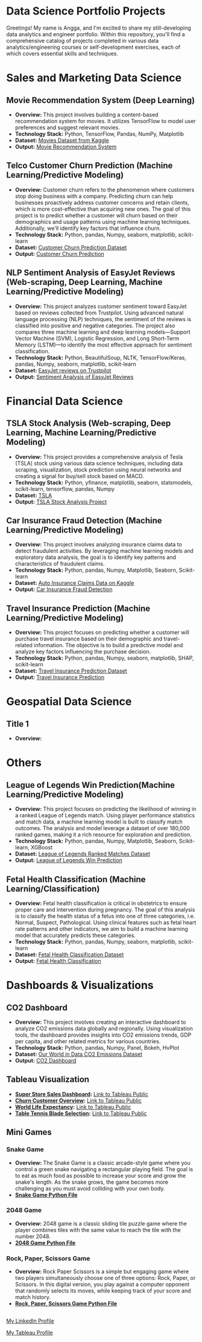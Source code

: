 # Data Science Portfolio Projects
Greetings! My name is Angga, and I'm excited to share my still-developing data analytics and engineer portfolio. Within this repository, you'll find a comprehensive catalog of projects completed in various data analytics/engineering courses or self-development exercises, each of which covers essential skills and techniques.

# Sales and Marketing Data Science

## **Movie Recommendation System (Deep Learning)**
   - **Overview:** This project involves building a content-based recommendation system for movies. It utilizes TensorFlow to model user preferences and suggest relevant movies.
   - **Technology Stack:** Python, TensorFlow, Pandas, NumPy, Matplotlib
   - **Dataset:** [Movies Dataset from Kaggle](https://www.kaggle.com/code/faiqueali/tensorflow-movie-recommender-system)
   - **Output:** [Movie Recommendation System](https://github.com/Fuady/PortfolioProjects/blob/main/Movie_Recommendation_System_TensorFlow.ipynb)

## **Telco Customer Churn Prediction (Machine Learning/Predictive Modeling)**
   - **Overview:** Customer churn refers to the phenomenon where customers stop doing business with a company. Predicting churn can help businesses proactively address customer concerns and retain clients, which is more cost-effective than acquiring new ones. The goal of this project is to predict whether a customer will churn based on their demographics and usage patterns using machine learning techniques. Additionally, we'll identify key factors that influence churn. 
   - **Technology Stack:** Python, pandas, Numpy, seaborn, matplotlib, scikit-learn
   - **Dataset:** [Customer Churn Prediction Dataset](https://www.kaggle.com/code/bhartiprasad17/customer-churn-prediction)
   - **Output:** [Customer Churn Prediction](https://github.com/Fuady/PortfolioProjects/blob/main/Customer_Telco_Churn_Prediction.ipynb)

## **NLP Sentiment Analysis of EasyJet Reviews (Web-scraping, Deep Learning, Machine Learning/Predictive Modeling)**
   - **Overview:** This project analyzes customer sentiment toward EasyJet based on reviews collected from Trustpilot. Using advanced natural language processing (NLP) techniques, the sentiment of the reviews is classified into positive and negative categories. The project also compares three machine learning and deep learning models—Support Vector Machine (SVM), Logistic Regression, and Long Short-Term Memory (LSTM)—to identify the most effective approach for sentiment classification.
   - **Technology Stack:** Python, BeautifulSoup, NLTK, TensorFlow/Keras, pandas, Numpy, seaborn, matplotlib, scikit-learn
   - **Dataset:** [EasyJet reviews on Trustpilot](https://www.trustpilot.com/review/www.easyjet.com)
   - **Output:** [Sentiment Analysis of EasyJet Reviews](https://github.com/Fuady/PortfolioProjects/blob/main/Sentiment_analysis_easyjet.ipynb)

# Financial Data Science

## **TSLA Stock Analysis (Web-scraping, Deep Learning, Machine Learning/Predictive Modeling)**
   - **Overview:** This project provides a comprehensive analysis of Tesla (TSLA) stock using various data science techniques, including data scraping, visualization, stock prediction using neural networks and creating a signal for buy/sell stock based on MACD.
   - **Technology Stack:** Python, yfinance, matplotlib, seaborn, statsmodels, scikit-learn, tensorflow, pandas, Numpy
   - **Dataset:** [TSLA](https://finance.yahoo.com/quote/TSLA/)
   - **Output:** [TSLA Stock Analysis Project](https://github.com/Fuady/PortfolioProjects/blob/main/Stock_analysis.ipynb)

## **Car Insurance Fraud Detection (Machine Learning/Predictive Modeling)**
   - **Overview:** This project involves analyzing insurance claims data to detect fraudulent activities. By leveraging machine learning models and exploratory data analysis, the goal is to identify key patterns and characteristics of fraudulent claims.
   - **Technology Stack:** Python, pandas, Numpy, Matplotlib, Seaborn, Scikit-learn
   - **Dataset:** [Auto Insurance Claims Data on Kaggle](https://www.kaggle.com/datasets/buntyshah/auto-insurance-claims-data)
   - **Output:** [Car Insurance Fraud Detection](https://github.com/Fuady/PortfolioProjects/blob/main/Car%20Insurance%20Fraud%20Detection.ipynb)

## **Travel Insurance Prediction (Machine Learning/Predictive Modeling)**
   - **Overview:** This project focuses on predicting whether a customer will purchase travel insurance based on their demographic and travel-related information. The objective is to build a predictive model and analyze key factors influencing the purchase decision. 
   - **Technology Stack:** Python, pandas, Numpy, seaborn, matplotlib, SHAP, scikit-learn
   - **Dataset:** [Travel Insurance Prediction Dataset](https://www.kaggle.com/datasets/tejashvi14/travel-insurance-prediction-data)
   - **Output:** [Travel Insurance Prediction](https://github.com/Fuady/PortfolioProjects/blob/main/Travel_insurance_prediction.ipynb)

# Geospatial Data Science
## Title 1   
   - **Overview:**

# Others

## **League of Legends Win Prediction(Machine Learning/Predictive Modeling)**
   - **Overview:** This project focuses on predicting the likelihood of winning in a ranked League of Legends match. Using player performance statistics and match data, a machine learning model is built to classify match outcomes. The analysis and model leverage a dataset of over 180,000 ranked games, making it a rich resource for exploration and prediction. 
   - **Technology Stack:** Python, pandas, Numpy, Matplotlib, Seaborn, Scikit-learn, XGBoost
   - **Dataset:** [League of Legends Ranked Matches Dataset](https://www.kaggle.com/paololol/league-of-legends-ranked-matches)
   - **Output:** [League of Legends Win Prediction](https://github.com/Fuady/PortfolioProjects/blob/main/LoL_prediction.ipynb)

## **Fetal Health Classification (Machine Learning/Classification)**
   - **Overview:** Fetal health classification is critical in obstetrics to ensure proper care and intervention during pregnancy. The goal of this analysis is to classify the health status of a fetus into one of three categories, i.e. Normal, Suspect, Pathological. Using clinical features such as fetal heart rate patterns and other indicators, we aim to build a machine learning model that accurately predicts these categories. 
   - **Technology Stack:** Python, pandas, Numpy, seaborn, matplotlib, scikit-learn
   - **Dataset:** [Fetal Health Classification Dataset](https://www.kaggle.com/code/karnikakapoor/fetal-health-classification)
   - **Output:** [Fetal Health Classification](https://github.com/Fuady/PortfolioProjects/blob/main/Fetal%20Health%20Classification.ipynb)

# Dashboards & Visualizations

## **CO2 Dashboard**
   - **Overview:** This project involves creating an interactive dashboard to analyze CO2 emissions data globally and regionally. Using visualization tools, the dashboard provides insights into CO2 emissions trends, GDP per capita, and other related metrics for various countries. 
   - **Technology Stack:** Python, pandas, Numpy, Panel, Bokeh, HvPlot
   - **Dataset:** [Our World in Data CO2 Emissions Dataset](https://github.com/owid/co2-data)
   - **Output:** [CO2 Dashboard](https://github.com/Fuady/PortfolioProjects/blob/main/co2_dashboard.ipynb)

## **Tableau Visualization**
- **[Super Store Sales Dashboard](https://github.com/Fuady/Tableau-Results/blob/main/Dashboard%20Super%20Sales.png):** [Link to Tableau Public](https://public.tableau.com/app/profile/angga.fuady/viz/SuperStoreOverview_16922041483160/Dashboard1)
- **[Churn Customer Overview](https://github.com/Fuady/Tableau-Results/blob/main/Customer_churn_overview.png):** [Link to Tableau Public](https://public.tableau.com/app/profile/angga.fuady/viz/CustomerChurnOverview_16923700539950/Dashboard1)
- **[World Life Expectancy](https://github.com/Fuady/Tableau-Results/blob/main/World_life_expectancy.png):** [Link to Tableau Public](https://public.tableau.com/app/profile/angga.fuady/viz/WorldLifeExpectancy_16622213083270/Dashboard1)
- **[Table Tennis Blade Selection](https://github.com/Fuady/Tableau-Results/blob/main/Table_tennis_blade_selection.png):** [Link to Tableau Public](https://public.tableau.com/app/profile/angga.fuady/viz/ButterflyRubberandBladeSelection/Dashboard1)

## Mini Games

### Snake Game
- **Overview:** The Snake Game is a classic arcade-style game where you control a green snake navigating a rectangular playing field. The goal is to eat as much food as possible to increase your score and grow the snake's length. As the snake grows, the game becomes more challenging as you must avoid colliding with your own body.
- **[Snake Game Python File](https://github.com/Fuady/Mini_Games/blob/main/snake_game.py)**
  
### 2048 Game
- **Overview:** 2048 game is a classic sliding tile puzzle game where the player combines tiles with the same value to reach the tile with the number 2048.
- **[2048 Game Python File](https://github.com/Fuady/Mini_Games/blob/main/2048_game_colors.py)**

### Rock, Paper, Scissors Game
- **Overview:** Rock Paper Scissors is a simple but engaging game where two players simultaneously choose one of three options: Rock, Paper, or Scissors. In this digital version, you play against a computer opponent that randomly selects its moves, while keeping track of your score and match history.
- **[Rock, Paper, Scissors Game Python File](https://github.com/Fuady/Mini_Games/blob/main/rock-paper-scissors.py)**

## 
[My LinkedIn Profile](https://linkedin.com/in/amfuady)

[My Tableau Profile](https://public.tableau.com/app/profile/angga.fuady/vizzes)
